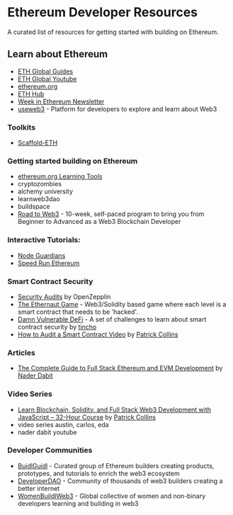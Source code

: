 # Ethereum Developer Resources

A curated list of resources for getting started with building on Ethereum.

## Learn about Ethereum
- [ETH Global Guides](https://ethglobal.com/guides)
- [ETH Global Youtube](https://www.youtube.com/channel/UCfF9ZO8Ug4xk_AJd4aeT5HA)
- [ethereum.org](https://ethereum.org/en/)
- [ETH Hub](https://docs.ethhub.io/)
- [Week in Ethereum Newsletter](https://weekinethereumnews.com/)
- [useweb3](https://www.useweb3.xyz/) - Platform for developers to explore and learn about Web3

### Toolkits
- [Scaffold-ETH](https://github.com/scaffold-eth/scaffold-eth)

### Getting started building on Ethereum
- [ethereum.org Learning Tools](https://ethereum.org/en/developers/learning-tools/)
- cryptozombies
- alchemy university
- learnweb3dao
- buildspace
- [Road to Web3](https://www.web3.university/tracks/road-to-web3) - 10-week, self-paced program to bring you from Beginner to Advanced as a Web3 Blockchain Developer

### Interactive Tutorials:
- [Node Guardians](https://nodeguardians.io/)
- [Speed Run Ethereum](https://speedrunethereum.com/)

### Smart Contract Security
- [Security Audits](https://blog.openzeppelin.com/security-audits/) by OpenZepplin
- [The Ethernaut Game](https://ethernaut.openzeppelin.com/) - Web3/Solidity based game where each level is a smart contract that needs to be 'hacked'.
- [Damn Vulnerable DeFi](https://www.damnvulnerabledefi.xyz/) - A set of challenges to learn about smart contract security by [tincho](https://twitter.com/tinchoabbate)
- [How to Audit a Smart Contract Video](https://www.youtube.com/watch?v=TmZ8gH-toX0&t=490s&ab_channel=PatrickCollins) by [Patrick Collins](https://twitter.com/PatrickAlphaC)

### Articles
- [The Complete Guide to Full Stack Ethereum and EVM Development](https://dev.to/dabit3/the-complete-guide-to-full-stack-ethereum-development-3j13) by [Nader Dabit](https://twitter.com/dabit3)

### Video Series 
- [Learn Blockchain, Solidity, and Full Stack Web3 Development with JavaScript – 32-Hour Course](https://www.youtube.com/watch?v=gyMwXuJrbJQ&ab_channel=freeCodeCamp.org) by [Patrick Collins](https://twitter.com/PatrickAlphaC)
- video series austin, carlos, eda
- nader dabit youtube

### Developer Communities
- [BuidlGuidl](https://buidlguidl.com/) - Curated group of Ethereum builders creating products, prototypes, and tutorials to enrich the web3 ecosystem
- [DeveloperDAO](https://www.developerdao.com/) - Community of thousands of web3 builders creating a better internet
- [WomenBuildlWeb3](https://www.womenbuildweb3.com/) - Global collective of women and non-binary developers learning and building in web3
